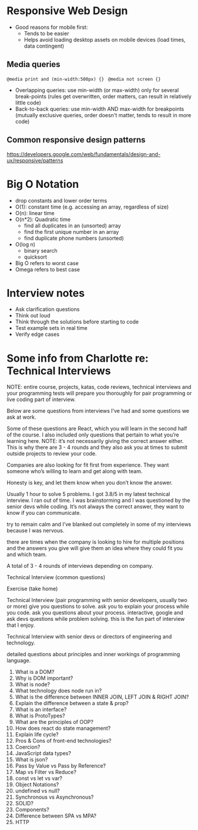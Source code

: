 # Responsive Web Design
* Good reasons for mobile first:
  * Tends to be easier
  * Helps avoid loading desktop assets on mobile devices (load times, data contingent)

## Media queries
```@media print and (min-width:500px) {} ```
```@media not screen {} ```
* Overlapping queries: use min-width (or max-width) only for several break-points (rules get overwritten, order matters, can result in relatively little code)
* Back-to-back queries: use min-width AND max-width for breakpoints (mutually exclusive queries, order doesn't matter, tends to result in more code)

## Common responsive design patterns
https://developers.google.com/web/fundamentals/design-and-ux/responsive/patterns

# Big O Notation
- drop constants and lower order terms
- O(1): constant time (e.g. accessing an array, regardless of size)
- O(n): linear time
- O(n*2): Quadratic time
  * find all duplicates in an (unsorted) array
  * find the first unique number in an array
  * find duplicate phone numbers (unsorted)
- O(log n)
  * binary search
  * quicksort
- Big O refers to worst case
- Omega refers to best case


# Interview notes
- Ask clarification questions
- Think out loud
- Think through the solutions before starting to code
- Test example sets in real time
- Verify edge cases

# Some info from Charlotte re: Technical Interviews
NOTE: entire course, projects, katas, code reviews, technical interviews and your programming tests will prepare you thoroughly for pair programming or live coding part of interview.

Below are some questions from interviews I’ve had and some questions we ask at work.

Some of these questions are React, which you will learn in the second half of the course. I also included only questions that pertain to what you’re learning here.
NOTE: it’s not necessarily giving the correct answer either. This is why there are 3 - 4 rounds and they also ask you at times to submit outside projects to review your code.

Companies are also looking for fit first from experience. They want someone who’s willing to learn and get along with team.

Honesty is key, and let them know when you don’t know the answer.

Usually 1 hour to solve 5 problems. I got 3.8/5 in my latest technical interview. I ran out of time. I was brainstorming and I was questioned by the senior devs while coding. It’s not always the correct answer, they want to know if you can communicate.

try to remain calm and I’ve blanked out completely in some of my interviews because I was nervous.

there are times when the company is looking to hire for multiple positions and the answers you give will give them an idea where they could fit you and which team.

A total of 3 - 4 rounds of interviews depending on company.

Technical Interview (common questions)

Exercise (take home)

Technical Interview (pair programming with senior developers, usually two or more)
give you questions to solve.
ask you to explain your process while you code.
ask you questions about your process.
interactive, google and ask devs questions while problem solving.
this is the fun part of interview that I enjoy.

Technical Interview with senior devs or directors of engineering and technology.

detailed questions about principles and inner workings of programming language.

1. What is a DOM? 
2. Why is DOM important?
3. What is node? 
4. What technology does node run in?
5. What is the difference between INNER JOIN, LEFT JOIN & RIGHT JOIN?
6. Explain the difference between a state & prop?
7. What is an interface?
8. What is ProtoTypes?
9. What are the principles of OOP?
10. How does react do state management?
11. Explain life cycle?
12. Pros & Cons of front-end technologies?
13. Coercion?
14. JavaScript data types?
15. What is json?
16. Pass by Value vs Pass by Reference?
17. Map vs Filter vs Reduce?
18. const vs let vs var?
19. Object Notations?
20. undefined vs null?
21. Synchronous vs Asynchronous?
22. SOLID?
23. Components?
24. Difference between SPA vs MPA?
25. HTTP

